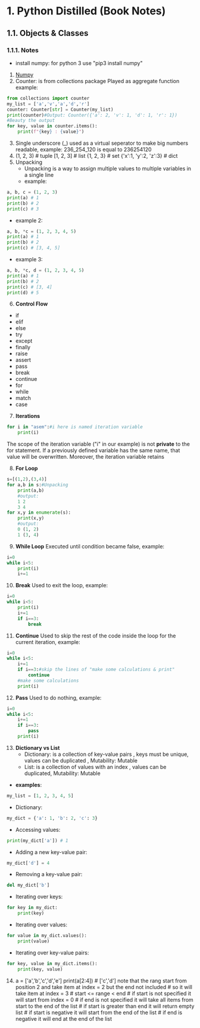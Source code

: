 # 1. Python Distilled (Book Notes)

## 1.1. Objects & Classes

### 1.1.1. Notes

- install numpy: for python 3 use "pip3 install numpy"

1.  [Numpy](https://github.com/AsemJK/pylab/blob/main/NUMPY.md)
2.  Counter: is from collections package
    Played as aggregate function
    example:

```python
from collections import counter
my_list = ['a','v','a','d','r']
counter: Counter[str] = Counter(my_list)
print(counter)#Output: Counter({'a': 2, 'v': 1, 'd': 1, 'r': 1})
#Beauty the output
for key, value in counter.items():
    print(f"{key} : {value}")
```

3. Single underscore (_) used as a virtual seperator to make big numbers readable, example: 236_254_120 is equal to 236254120
4.  (1, 2, 3) # tuple
    [1, 2, 3] # list
    {1, 2, 3} # set
    {'x':1, 'y':2, 'z':3} # dict
5. Unpacking
    - Unpacking is a way to assign multiple values to multiple variables in a single line
    - example:

```python
a, b, c = (1, 2, 3)
print(a) # 1
print(b) # 2
print(c) # 3
```

- example 2:

```python
a, b, *c = (1, 2, 3, 4, 5)
print(a) # 1
print(b) # 2
print(c) # [3, 4, 5]
```

- example 3:

```python
a, b, *c, d = (1, 2, 3, 4, 5)
print(a) # 1
print(b) # 2
print(c) # [3, 4]
print(d) # 5
```
6. **Control Flow**
- if
- elif
- else
- try
- except
- finally
- raise
- assert
- pass
- break
- continue
- for
- while
- match
- case

7. **Iterations**

```Python
for i in "asem":#i here is named iteration variable
    print(i)
```



The scope of the iteration variable ("i" in our example) is
not **private** to the for statement. If a previously defined variable has the same name, that
value will be overwritten. Moreover, the iteration variable retains

8. **For Loop**

```python
s=[(1,2),(3,4)]
for a,b in s:#Unpacking
    print(a,b) 
    #output: 
    1 2 
    3 4
for x,y in enumerate(s):
    print(x,y)
    #output:
    0 (1, 2)
    1 (3, 4)
```
9. **While Loop**
Executed until condition became false, example:
```python
i=0
while i<5:
    print(i)
    i+=1
```
10. **Break**
Used to exit the loop, example:
```python
i=0
while i<5:
    print(i)
    i+=1
    if i==3:
        break
```
11. **Continue**
Used to skip the rest of the code inside the loop for the current iteration, example:
```python
i=0
while i<5:
    i+=1
    if i==3:#skip the lines of "make some calculations & print"
        continue
    #make some calculations
    print(i)
```
12. **Pass**
Used to do nothing, example:
```python
i=0
while i<5:
    i+=1
    if i==3:
        pass
    print(i)
```
13. **Dictionary vs List**
    - Dictionary: is a collection of key-value pairs , keys must be unique, values can be duplicated , Mutability: Mutable
    - List: is a collection of values with an index , values can be duplicated, Mutability: Mutable
- **examples**:
```python
my_list = [1, 2, 3, 4, 5]
```
- Dictionary:
```python
my_dict = {'a': 1, 'b': 2, 'c': 3}
```
- Accessing values:
```python
print(my_dict['a']) # 1
```
- Adding a new key-value pair:
```python
my_dict['d'] = 4
```
- Removing a key-value pair:
```python
del my_dict['b']
```
- Iterating over keys:
```python
for key in my_dict:
    print(key)
```
- Iterating over values:
```python
for value in my_dict.values():
    print(value)
```
- Iterating over key-value pairs:
```python
for key, value in my_dict.items():
    print(key, value)
```
14. a = ['a','b','c','d','e']
    print(a[2:4]) # ['c','d'] note that the rang start from position 2 and take item at index = 2 but the end not included
                  # so it will take item at index = 3
                  # start <= range < end
                  # if start is not specified it will start from index = 0
                  # if end is not specified it will take all items from start to the end of the list
                  # if start is greater than end it will return empty list
                  # if start is negative it will start from the end of the list
                  # if end is negative it will end at the end of the list
